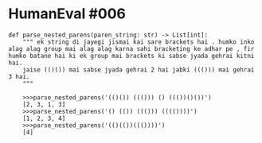 # HumanEval #006
    def parse_nested_parens(paren_string: str) -> List[int]:
        """ ek string di jayegi jismai kai sare brackets hai . humko inko alag alag group mai alag alag karna sahi bracketing ke adhar pe , fir humko batane hai ki ek group mai brackets ki sabse jyada gehrai kitni hai.
        jaise (()()) mai sabse jyada gehrai 2 hai jabki ((())) mai gehrai 3 hai.
        """
```
    >>>parse_nested_parens('(()()) ((())) () ((())()())')
    [2, 3, 1, 3]
    >>>parse_nested_parens('() (()) ((())) (((())))')
    [1, 2, 3, 4]
    >>>parse_nested_parens('(()(())((())))')
    [4]

```

